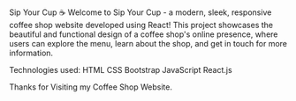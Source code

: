 Sip Your Cup ☕️
Welcome to Sip Your Cup - a modern, sleek, responsive coffee shop website developed using React! This project showcases the beautiful and functional design of a coffee shop's online presence, where users can explore the menu, learn about the shop, and get in touch for more information.

Technologies used:
HTML
CSS
Bootstrap
JavaScript
React.js

Thanks for Visiting my Coffee Shop Website.
